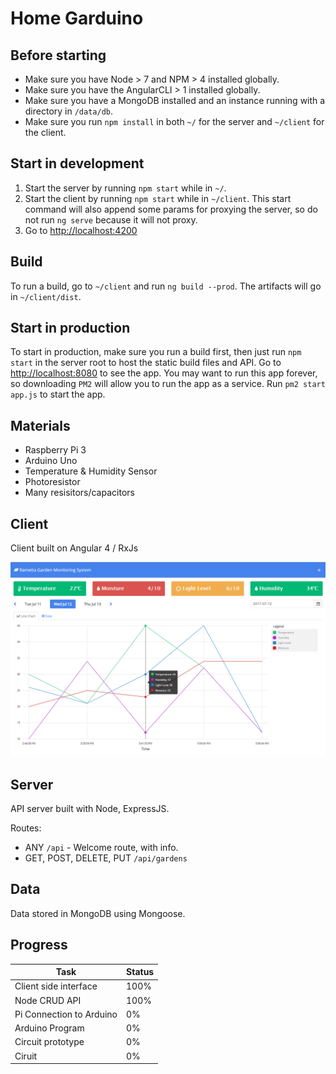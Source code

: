 # Home Garduino

## Before starting
* Make sure you have Node > 7 and NPM > 4 installed globally.
* Make sure you have the AngularCLI > 1 installed globally.
* Make sure you have a MongoDB installed and an instance running with a directory in `/data/db`.
* Make sure you run `npm install` in both `~/` for the server and `~/client` for the client.

## Start in development
1. Start the server by running `npm start` while in `~/`.
2. Start the client by running `npm start` while in `~/client`. This start command will also append some params for proxying the server, so do not run `ng serve` because it will not proxy.
3. Go to [http://localhost:4200](http://localhost:4200)

## Build
To run a build, go to `~/client` and run `ng build --prod`. The artifacts will go in `~/client/dist`.

## Start in production
To start in production, make sure you run a build first, then just run `npm start` in the server root to host the static build files and API. Go to [http://localhost:8080](http://localhost:8080) to see the app. You may want to run this app forever, so downloading `PM2` will allow you to run the app as a service. Run `pm2 start app.js` to start the app.

## Materials

* Raspberry Pi 3
* Arduino Uno
* Temperature & Humidity Sensor
* Photoresistor
* Many resisitors/capacitors

## Client

Client built on Angular 4 / RxJs

![screenshot](/assets/screenshot.png "Client screenshot")

## Server

API server built with Node, ExpressJS.

Routes:
* ANY `/api` - Welcome route, with info.
* GET, POST, DELETE, PUT `/api/gardens`

## Data

Data stored in MongoDB using Mongoose.

## Progress
| Task | Status |
| ----- | ------ |
| Client side interface | 100%
| Node CRUD API | 100%
| Pi Connection to Arduino | 0%
| Arduino Program | 0%
| Circuit prototype | 0%
| Ciruit | 0%